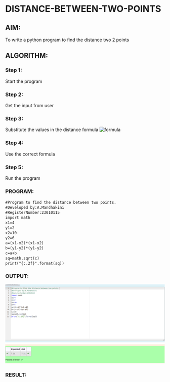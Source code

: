 # DISTANCE-BETWEEN-TWO-POINTS

## AIM:
To write a python program to find the distance two 2 points
## ALGORITHM:
### Step 1: 
Start the program
### Step 2: 
Get the input from user
### Step 3: 
Substitute the values in the distance formula  ![formula](/formula.JPG)
### Step 4: 
Use the correct formula
### Step 5: 
Run the program
### PROGRAM:
```
#Program to find the distance between two points.
#Developed by:A.Mandhakini
#RegisterNumber:23010115
import math
x1=4
y1=2
x2=10
y2=6
a=(x1-x2)*(x1-x2)
b=(y1-y2)*(y1-y2)
c=a+b
sq=math.sqrt(c)
print("{:.2f}".format(sq))
```
  


### OUTPUT:
![output](./distanceoutput.png)


### RESULT:
